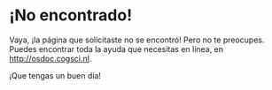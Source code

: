 # ¡No encontrado!

Vaya, ¡la página que solicitaste no se encontró! Pero no te preocupes. Puedes encontrar toda la ayuda que necesitas en línea, en <http://osdoc.cogsci.nl>.

¡Que tengas un buen día!